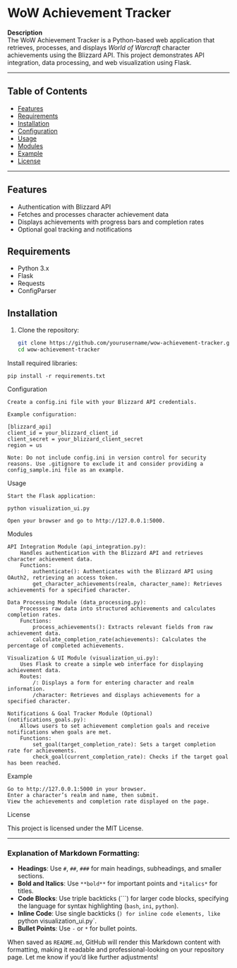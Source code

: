 # WoW Achievement Tracker

**Description**  
The WoW Achievement Tracker is a Python-based web application that retrieves, processes, and displays *World of Warcraft* character achievements using the Blizzard API. This project demonstrates API integration, data processing, and web visualization using Flask.

---

## Table of Contents
- [Features](#features)
- [Requirements](#requirements)
- [Installation](#installation)
- [Configuration](#configuration)
- [Usage](#usage)
- [Modules](#modules)
- [Example](#example)
- [License](#license)

---

## Features

- Authentication with Blizzard API
- Fetches and processes character achievement data
- Displays achievements with progress bars and completion rates
- Optional goal tracking and notifications

## Requirements

- Python 3.x
- Flask
- Requests
- ConfigParser

## Installation

1. Clone the repository:
   ```bash
   git clone https://github.com/yourusername/wow-achievement-tracker.git
   cd wow-achievement-tracker

Install required libraries:

    pip install -r requirements.txt

Configuration

    Create a config.ini file with your Blizzard API credentials.

    Example configuration:

    [blizzard_api]
    client_id = your_blizzard_client_id
    client_secret = your_blizzard_client_secret
    region = us

    Note: Do not include config.ini in version control for security reasons. Use .gitignore to exclude it and consider providing a config_sample.ini file as an example.

Usage

    Start the Flask application:

    python visualization_ui.py

    Open your browser and go to http://127.0.0.1:5000.

Modules

    API Integration Module (api_integration.py):
        Handles authentication with the Blizzard API and retrieves character achievement data.
        Functions:
            authenticate(): Authenticates with the Blizzard API using OAuth2, retrieving an access token.
            get_character_achievements(realm, character_name): Retrieves achievements for a specified character.

    Data Processing Module (data_processing.py):
        Processes raw data into structured achievements and calculates completion rates.
        Functions:
            process_achievements(): Extracts relevant fields from raw achievement data.
            calculate_completion_rate(achievements): Calculates the percentage of completed achievements.

    Visualization & UI Module (visualization_ui.py):
        Uses Flask to create a simple web interface for displaying achievement data.
        Routes:
            /: Displays a form for entering character and realm information.
            /character: Retrieves and displays achievements for a specified character.

    Notifications & Goal Tracker Module (Optional) (notifications_goals.py):
        Allows users to set achievement completion goals and receive notifications when goals are met.
        Functions:
            set_goal(target_completion_rate): Sets a target completion rate for achievements.
            check_goal(current_completion_rate): Checks if the target goal has been reached.

Example

    Go to http://127.0.0.1:5000 in your browser.
    Enter a character’s realm and name, then submit.
    View the achievements and completion rate displayed on the page.

License

This project is licensed under the MIT License.


---

### Explanation of Markdown Formatting:

- **Headings**: Use `#`, `##`, `###` for main headings, subheadings, and smaller sections.
- **Bold and Italics**: Use `**bold**` for important points and `*italics*` for titles.
- **Code Blocks**: Use triple backticks (```) for larger code blocks, specifying the language for syntax highlighting (`bash`, `ini`, `python`).
- **Inline Code**: Use single backticks (`) for inline code elements, like `python visualization_ui.py`.
- **Bullet Points**: Use `-` or `*` for bullet points.

When saved as `README.md`, GitHub will render this Markdown content with formatting, making it readable and professional-looking on your repository page. Let me know if you’d like further adjustments!
